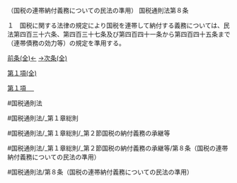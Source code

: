 （国税の連帯納付義務についての民法の準用）
国税通則法第８条

１　国税に関する法律の規定により国税を連帯して納付する義務については、民法第四百三十六条、第四百三十七条及び第四百四十一条から第四百四十五条まで（連帯債務の効力等）の規定を準用する。

[前条(全)←](国税通則法＿＿＿＿＿第７条の２_.md)    [→次条(全)](国税通則法＿＿＿＿＿第９条_.md)

[第１項(全)](国税通則法＿＿＿＿＿第８条第１項_.md)  

[第１項 　 ](国税通則法＿＿＿＿＿第８条第１項.md)  

#国税通則法

#国税通則法/_第１章総則

#国税通則法/_第１章総則/_第２節国税の納付義務の承継等

#国税通則法/_第１章総則/_第２節国税の納付義務の承継等/第８条（国税の連帯納付義務についての民法の準用）

#国税通則法/第８条（国税の連帯納付義務についての民法の準用）

